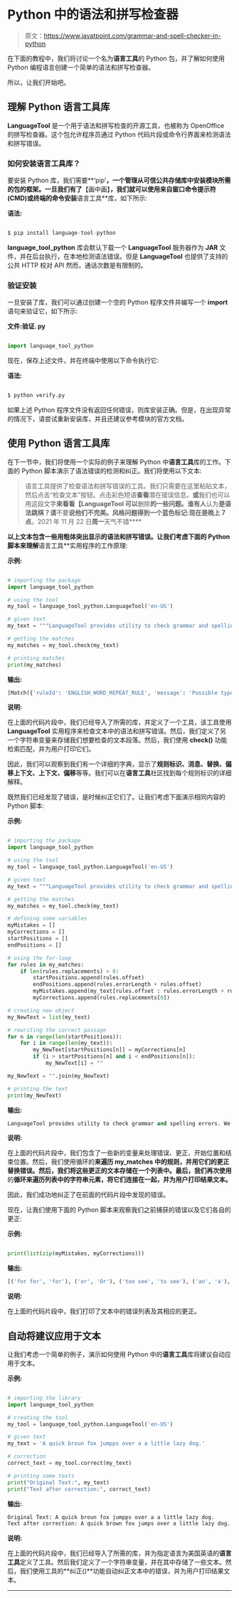 # Python 中的语法和拼写检查器

> 原文：<https://www.javatpoint.com/grammar-and-spell-checker-in-python>

在下面的教程中，我们将讨论一个名为**语言工具**的 Python 包，并了解如何使用 Python 编程语言创建一个简单的语法和拼写检查器。

所以，让我们开始吧。

## 理解 Python 语言工具库

**LanguageTool** 是一个用于语法和拼写检查的开源工具，也被称为 OpenOffice 的拼写检查器。这个包允许程序员通过 Python 代码片段或命令行界面来检测语法和拼写错误。

### 如何安装语言工具库？

要安装 Python 库，我们需要**‘pip’**，一个管理从可信公共存储库中安装模块所需的包的框架。一旦我们有了**【画中画】**，我们就可以使用来自窗口命令提示符(CMD)或终端的命令安装**语言工具**库，如下所示:

**语法:**

```py

$ pip install language-tool-python

```

**language_tool_python** 库会默认下载一个 **LanguageTool** 服务器作为 **JAR** 文件，并在后台执行，在本地检测语法错误。但是 **LanguageTool** 也提供了支持的公共 HTTP 校对 API 然而，通话次数是有限制的。

### 验证安装

一旦安装了库，我们可以通过创建一个空的 Python 程序文件并编写一个 **import** 语句来验证它，如下所示:

**文件:验证. py**

```py

import language_tool_python

```

现在，保存上述文件，并在终端中使用以下命令执行它:

**语法:**

```py

$ python verify.py

```

如果上述 Python 程序文件没有返回任何错误，则库安装正确。但是，在出现异常的情况下，请尝试重新安装库，并且还建议参考模块的官方文档。

## 使用 Python 语言工具库

在下一节中，我们将使用一个实际的例子来理解 Python 中**语言工具**库的工作。下面的 Python 脚本演示了语法错误的检测和纠正。我们将使用以下文本:

> 语言工具提供了检查语法和拼写错误的工具。我们只需要在这里粘贴文本，然后点击“检查文本”按钮。点击彩色短语**查看**潜在错误信息。**或**我们也可以用这段文字**来看看【LanguageTool 可以**删除**的一些问题。**谁**有人**认为**是语法跳棋？请**不要**说他们不完美。风格问题得到一个蓝色标记:现在是晚上 7 点**。2021 年 11 月 22 日**周一**天气不错****

 **以上文本包含一些用粗体突出显示的语法和拼写错误。让我们考虑下面的 Python 脚本来理解**语言工具**实用程序的工作原理:

**示例:**

```py

# importing the package
import language_tool_python

# using the tool
my_tool = language_tool_python.LanguageTool('en-US')

# given text
my_text = """LanguageTool provides utility to check grammar and spelling errors. We just have to paste the text here and click the 'Check Text' button. Click the colored phrases for for information on potential errors. or we can use this text too see an some of the issues that LanguageTool can dedect. Whot do someone thinks of grammar checkers? Please not that they are not perfect. Style problems get a blue marker: It is 7 P.M. in the evening. The weather was nice on Monday, 22 November 2021""" 

# getting the matches
my_matches = my_tool.check(my_text)

# printing matches
print(my_matches)

```

**输出:**

```py
[Match({'ruleId': 'ENGLISH_WORD_REPEAT_RULE', 'message': 'Possible typo: you repeated a word', 'replacements': ['for'], 'offsetInContext': 43, 'context': "...Text' button. Click the colored phrases for for information on potential errors. or we ...", 'offset': 165, 'errorLength': 7, 'category': 'MISC', 'ruleIssueType': 'duplication', 'sentence': 'Click the colored phrases for for information on potential errors.'}), Match({'ruleId': 'UPPERCASE_SENTENCE_START', 'message': 'This sentence does not start with an uppercase letter.', 'replacements': ['Or'], 'offsetInContext': 43, 'context': '...or for information on potential errors. or we can use this text too see an some of...', 'offset': 206, 'errorLength': 2, 'category': 'CASING', 'ruleIssueType': 'typographical', 'sentence': 'or we can use this text too see an some of the issues that LanguageTool can dedect.'}), Match({'ruleId': 'TOO_TO', 'message': 'Did you mean "to see"?', 'replacements': ['to see'], 'offsetInContext': 43, 'context': '...tential errors. or we can use this text too see an some of the issues that LanguageTool...', 'offset': 230, 'errorLength': 7, 'category': 'CONFUSED_WORDS', 'ruleIssueType': 'misspelling', 'sentence': 'or we can use this text too see an some of the issues that LanguageTool can dedect.'}), Match({'ruleId': 'EN_A_VS_AN', 'message': 'Use "a" instead of 'an' if the following word doesn't start with a vowel sound, e.g. 'a sentence', 'a university'.', 'replacements': ['a'], 'offsetInContext': 43, 'context': '...errors. or we can use this text too see an some of the issues that LanguageTool ca...', 'offset': 238, 'errorLength': 2, 'category': 'MISC', 'ruleIssueType': 'misspelling', 'sentence': 'or we can use this text too see an some of the issues that LanguageTool can dedect.'}), Match({'ruleId': 'MORFOLOGIK_RULE_EN_US', 'message': 'Possible spelling mistake found.', 'replacements': ['detect', 'defect', 'deduct', 'deject'], 'offsetInContext': 43, 'context': '...ome of the issues that LanguageTool can dedect. Whot do someone thinks of grammar chec...', 'offset': 282, 'errorLength': 6, 'category': 'TYPOS', 'ruleIssueType': 'misspelling', 'sentence': 'or we can use this text too see an some of the issues that LanguageTool can dedect.'}), Match({'ruleId': 'MORFOLOGIK_RULE_EN_US', 'message': 'Possible spelling mistake found.', 'replacements': ['Who', 'What', 'Shot', 'Whom', 'Hot', 'WHO', 'Whet', 'Whit', 'Whoa', 'Whop', 'WHT', 'Wot', 'W hot'], 'offsetInContext': 43, 'context': '...he issues that LanguageTool can dedect. Whot do someone thinks of grammar checkers? ...', 'offset': 290, 'errorLength': 4, 'category': 'TYPOS', 'ruleIssueType': 'misspelling', 'sentence': 'Whot do someone thinks of grammar checkers?'}), Match({'ruleId': 'PLEASE_NOT_THAT', 'message': 'Did you mean "note"?', 'replacements': ['note'], 'offsetInContext': 43, 'context': '...eone thinks of grammar checkers? Please not that they are not perfect. Style proble...', 'offset': 341, 'errorLength': 3, 'category': 'TYPOS', 'ruleIssueType': 'misspelling', 'sentence': 'Please not that they are not perfect.'}), Match({'ruleId': 'PM_IN_THE_EVENING', 'message': 'This is redundant. Consider using "P.M."', 'replacements': ['P.M.'], 'offsetInContext': 43, 'context': '...yle problems get a blue marker: It is 7 P.M. in the evening. The weather was nice on Monday, 22 Nov...', 'offset': 414, 'errorLength': 19, 'category': 'REDUNDANCY', 'ruleIssueType': 'style', 'sentence': 'Style problems get a blue marker: It is 7 P.M. in the evening.'})]

```

**说明:**

在上面的代码片段中，我们已经导入了所需的库，并定义了一个工具，该工具使用 **LanguageTool** 实用程序来检查文本中的语法和拼写错误。然后，我们定义了另一个字符串变量来存储我们想要检查的文本段落。然后，我们使用 **check()** 功能检索匹配，并为用户打印它们。

因此，我们可以观察到我们有一个详细的字典，显示了**规则标识、消息、替换、偏移上下文、上下文、偏移**等等。我们可以在**语言工具**社区找到每个规则标识的详细解释。

既然我们已经发现了错误，是时候纠正它们了。让我们考虑下面演示相同内容的 Python 脚本:

**示例:**

```py

# importing the package
import language_tool_python

# using the tool
my_tool = language_tool_python.LanguageTool('en-US')

# given text
my_text = """LanguageTool provides utility to check grammar and spelling errors. We just have to paste the text here and click the 'Check Text' button. Click the colored phrases for for information on potential errors. or we can use this text too see an some of the issues that LanguageTool can dedect. Whot do someone thinks of grammar checkers? Please not that they are not perfect. Style problems get a blue marker: It is 7 P.M. in the evening. The weather was nice on Monday, 22 November 2021""" 

# getting the matches
my_matches = my_tool.check(my_text)

# defining some variables
myMistakes = []
myCorrections = []
startPositions = []
endPositions = []

# using the for-loop
for rules in my_matches:
    if len(rules.replacements) > 0:
        startPositions.append(rules.offset)
        endPositions.append(rules.errorLength + rules.offset)
        myMistakes.append(my_text[rules.offset : rules.errorLength + rules.offset])
        myCorrections.append(rules.replacements[0])

# creating new object
my_NewText = list(my_text) 

# rewriting the correct passage
for n in range(len(startPositions)):
    for i in range(len(my_text)):
        my_NewText[startPositions[n]] = myCorrections[n]
        if (i > startPositions[n] and i < endPositions[n]):
            my_NewText[i] = ""

my_NewText = "".join(my_NewText)

# printing the text
print(my_NewText)

```

**输出:**

```py
LanguageTool provides utility to check grammar and spelling errors. We just have to paste the text here and click the 'Check Text' button. Click the colored phrases for information on potential errors. Or we can use this text to see a some of the issues that LanguageTool can detect. Who do someone thinks of grammar checkers? Please note that they are not perfect. Style problems get a blue marker: It is 7 P.M.. The weather was nice on Monday, 22 November 2021

```

**说明:**

在上面的代码片段中，我们包含了一些新的变量来处理错误、更正、开始位置和结束位置。然后，我们使用循环的**来遍历 **my_matches** 中的规则，并用它们的更正替换错误。然后，我们将这些更正的文本存储在一个列表中。最后，我们再次使用**的**循环来遍历列表中的字符串元素，将它们连接在一起，并为用户打印结果文本。**

因此，我们成功地纠正了在前面的代码片段中发现的错误。

现在，让我们使用下面的 Python 脚本来观察我们之前捕获的错误以及它们各自的更正:

**示例:**

```py

print(list(zip(myMistakes, myCorrections)))

```

**输出:**

```py
[('for for', 'for'), ('or', 'Or'), ('too see', 'to see'), ('an', 'a'), ('dedect', 'detect'), ('Whot', 'Who'), ('not', 'note'), ('P.M. in the evening', 'P.M.')]

```

**说明:**

在上面的代码片段中，我们打印了文本中的错误列表及其相应的更正。

## 自动将建议应用于文本

让我们考虑一个简单的例子，演示如何使用 Python 中的**语言工具**库将建议自动应用于文本。

**示例:**

```py

# importing the library
import language_tool_python

# creating the tool
my_tool = language_tool_python.LanguageTool('en-US')

# given text
my_text = 'A quick broun fox jumpps over a a little lazy dog.'

# correction
correct_text = my_tool.correct(my_text)

# printing some texts
print("Original Text:", my_text)
print("Text after correction:", correct_text)

```

**输出:**

```py
Original Text: A quick broun fox jumpps over a a little lazy dog.
Text after correction: A quick brown fox jumps over a little lazy dog.

```

**说明:**

在上面的代码片段中，我们已经导入了所需的库，并为指定语言为美国英语的**语言工具**定义了工具。然后我们定义了一个字符串变量，并在其中存储了一些文本。然后，我们使用工具的**纠正()**功能自动纠正文本中的错误，并为用户打印结果文本。

* * ***